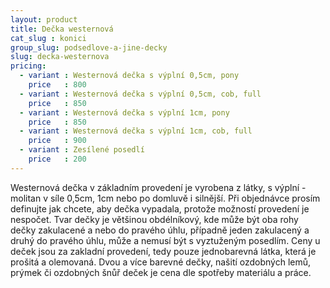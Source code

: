 ```yaml
---
layout: product
title: Dečka westernová
cat_slug : konici
group_slug: podsedlove-a-jine-decky
slug: decka-westernova
pricing:
  - variant : Westernová dečka s výplní 0,5cm, pony
    price   : 800
  - variant : Westernová dečka s výplní 0,5cm, cob, full
    price   : 850
  - variant : Westernová dečka s výplní 1cm, pony
    price   : 850
  - variant : Westernová dečka s výplní 1cm, cob, full
    price   : 900
  - variant : Zesílené posedlí
    price   : 200
---
```


Westernová dečka v základním provedení je vyrobena z látky, s výplní - molitan v síle 0,5cm, 1cm nebo po domluvě i silnější.
Při objednávce prosím definujte jak chcete, aby dečka vypadala, protože možností provedení je nespočet.
Tvar dečky je většinou obdélníkový, kde může být oba rohy dečky zakulacené a nebo do pravého úhlu, případně jeden zakulacený a druhý do pravého úhlu, může a nemusí být s vyztuženým posedlím.
Ceny u deček jsou za zakladní provedení, tedy pouze jednobarevná látka, která je prošitá a olemovaná.
Dvou a více barevné dečky, našití ozdobných lemů, prýmek či ozdobných šnůř deček je cena dle spotřeby materiálu a práce.

